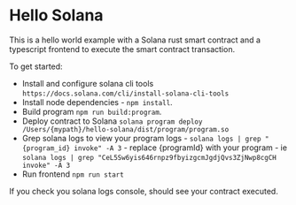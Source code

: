 # Hello Solana

This is a hello world example with a Solana rust smart contract and a typescript frontend to execute the smart contract transaction.

To get started:

-  Install and configure solana cli tools `https://docs.solana.com/cli/install-solana-cli-tools`
-  Install node dependencies - `npm install`. 
-  Build program `npm run build:program`. 
-  Deploy contract to Solana `solana program deploy /Users/{mypath}/hello-solana/dist/program/program.so`
-  Grep solana logs to view your program logs - `solana logs | grep "{program_id} invoke" -A 3` - replace {programId} with your program - ie `solana logs | grep "CeL5Sw6yis646rnpz9fbyizgcmJgdjQvs3ZjNwp8cgCH invoke" -A 3`
-  Run frontend `npm run start`

If you check you solana logs console, should see your contract executed.

